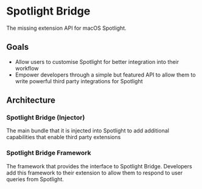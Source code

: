 #  Spotlight Bridge

The missing extension API for macOS Spotlight.

## Goals
- Allow users to customise Spotlight for better integration into their workflow
- Empower developers through a simple but featured API to allow them to write powerful third party integrations for Spotlight

## Architecture

### Spotlight Bridge (Injector)
The main bundle that it is injected into Spotlight to add additional capabilities that enable third party extensions

### Spotlight Bridge Framework
The framework that provides the interface to Spotlight Bridge. Developers add this framework to their extension to allow them to respond to user queries from Spotlight.
